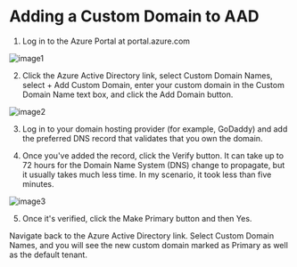 # Adding a Custom Domain to AAD

1. Log in to the Azure Portal at portal.azure.com

![image1](/image/1.png)

2. Click the Azure Active Directory link, select Custom Domain Names, select + Add Custom Domain, enter your custom domain in the Custom Domain Name text box, and click the Add Domain button.

![image2](/image/2.png)

3. Log in to your domain hosting provider (for example, GoDaddy) and add the preferred DNS record that validates that you own the domain.

4. Once you've added the record, click the Verify button. It can take up to 72 hours for the Domain Name System (DNS) change to propagate, but it usually takes much less time. In my scenario, it took less than five minutes.

![image3](/image/3.png)

5. Once it's verified, click the Make Primary button and then Yes.

Navigate back to the Azure Active Directory link. Select Custom Domain Names, and you will see the new custom domain marked as Primary as well as the default tenant.

